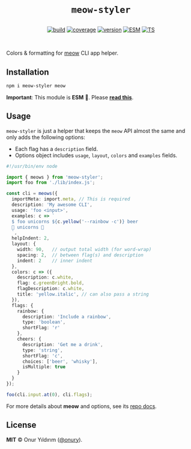 <h1 align="center" style="margin-bottom:30px">
  <code>meow-styler</code>
</h1>

<p align="center">
  <a href="https://github.com/onury/meow-styler/actions/workflows/node.js.yml"><img src="https://github.com/onury/meow-styler/actions/workflows/node.js.yml/badge.svg" alt="build" /></a>
  <a href="https://github.com/onury/meow-styler/blob/main/vitest.config.ts"><img src="https://img.shields.io/badge/coverage-100%25-2BB150?logo=vitest&style=flat" alt="coverage" /></a>
  <a href="https://www.npmjs.com/package/meow-styler"><img src="https://img.shields.io/npm/v/meow-styler.svg?style=flat&label=&color=%2394306B&logo=npm" alt="version" /></a>
  <a href="https://gist.github.com/onury/d3f3d765d7db2e8b2d050d14315f2ac7"><img src="https://img.shields.io/badge/ESM-F7DF1E?style=flat" alt="ESM" /></a>
  <a href="https://gist.github.com/onury/d3f3d765d7db2e8b2d050d14315f2ac7"><img src="https://img.shields.io/badge/TS-3260C7?style=flat" alt="TS" /></a>
</p>
<br />

Colors & formatting for [meow](https://github.com/sindresorhus/meow) CLI app helper.

## Installation

```sh
npm i meow-styler meow
```

**Important**: This module is **ESM** 🔆. Please [**read this**](https://gist.github.com/onury/d3f3d765d7db2e8b2d050d14315f2ac7). 


## Usage

`meow-styler` is just a helper that keeps the `meow` API almost the same and only adds the following options:
- Each flag has a `description` field.
- Options object includes `usage`, `layout`, `colors` and `examples` fields.

```typescript
#!/usr/bin/env node

import { meows } from 'meow-styler';
import foo from './lib/index.js';

const cli = meows({
  importMeta: import.meta, // This is required
  description: 'My awesome CLI',
  usage: 'foo <input>',
  examples: c => `
  $ foo unicorns ${c.yellow('--rainbow -c')} beer
  🌈 unicorns 🍺
  `,
  helpIndent: 2,
  layout: {
    width: 90,   // output total width (for word-wrap)
    spacing: 2,  // between flag(s) and description
    indent: 2    // inner indent
  },
  colors: c => ({
    description: c.white,
    flag: c.greenBright.bold,
    flagDescription: c.white,
    title: 'yellow.italic', // can also pass a string
  }),
  flags: {
    rainbow: {
      description: 'Include a rainbow',
      type: 'boolean',
      shortFlag: 'r'
    },
    cheers: {
      description: 'Get me a drink',
      type: 'string',
      shortFlag: 'c',
      choices: ['beer', 'whisky'],
      isMultiple: true
    }
  }
});

foo(cli.input.at(0), cli.flags);
```

For more details about **meow** and options, see its [repo docs](https://github.com/sindresorhus/meow?tab=readme-ov-file#meow).

## License

**MIT** ©️ Onur Yıldırım ([@onury](https://github.com/onury)).
